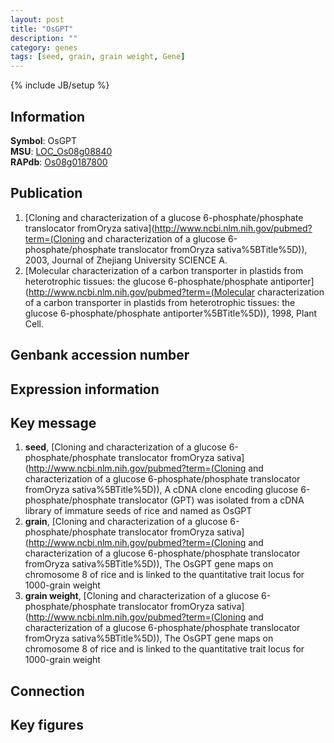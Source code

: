 ```yaml
---
layout: post
title: "OsGPT"
description: ""
category: genes
tags: [seed, grain, grain weight, Gene]
---
```

{% include JB/setup %}

## Information
__Symbol__: OsGPT  
__MSU__: [LOC_Os08g08840](http://rice.plantbiology.msu.edu/cgi-bin/ORF_infopage.cgi?orf=LOC_Os08g08840)  
__RAPdb__: [Os08g0187800](http://rapdb.dna.affrc.go.jp/viewer/gbrowse_details/irgsp1?name=Os08g0187800)  

## Publication
1. [Cloning and characterization of a glucose 6-phosphate/phosphate translocator fromOryza sativa](http://www.ncbi.nlm.nih.gov/pubmed?term=(Cloning and characterization of a glucose 6-phosphate/phosphate translocator fromOryza sativa%5BTitle%5D)), 2003, Journal of Zhejiang University SCIENCE A.
2. [Molecular characterization of a carbon transporter in plastids from heterotrophic tissues: the glucose 6-phosphate/phosphate antiporter](http://www.ncbi.nlm.nih.gov/pubmed?term=(Molecular characterization of a carbon transporter in plastids from heterotrophic tissues: the glucose 6-phosphate/phosphate antiporter%5BTitle%5D)), 1998, Plant Cell.

## Genbank accession number

## Expression information

## Key message
1. __seed__, [Cloning and characterization of a glucose 6-phosphate/phosphate translocator fromOryza sativa](http://www.ncbi.nlm.nih.gov/pubmed?term=(Cloning and characterization of a glucose 6-phosphate/phosphate translocator fromOryza sativa%5BTitle%5D)),  A cDNA clone encoding glucose 6-phosphate/phosphate translocator (GPT) was isolated from a cDNA library of immature seeds of rice and named as OsGPT
2. __grain__, [Cloning and characterization of a glucose 6-phosphate/phosphate translocator fromOryza sativa](http://www.ncbi.nlm.nih.gov/pubmed?term=(Cloning and characterization of a glucose 6-phosphate/phosphate translocator fromOryza sativa%5BTitle%5D)),  The OsGPT gene maps on chromosome 8 of rice and is linked to the quantitative trait locus for 1000-grain weight
3. __grain weight__, [Cloning and characterization of a glucose 6-phosphate/phosphate translocator fromOryza sativa](http://www.ncbi.nlm.nih.gov/pubmed?term=(Cloning and characterization of a glucose 6-phosphate/phosphate translocator fromOryza sativa%5BTitle%5D)),  The OsGPT gene maps on chromosome 8 of rice and is linked to the quantitative trait locus for 1000-grain weight

## Connection

## Key figures


